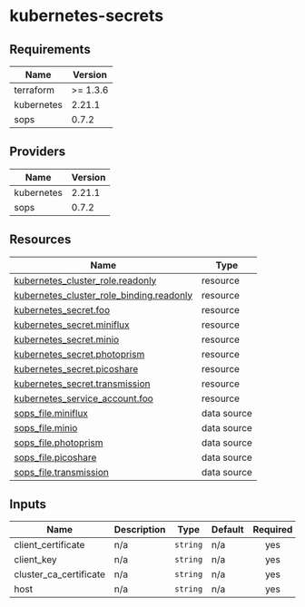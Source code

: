 # kubernetes-secrets

<!-- BEGIN_TF_DOCS -->
## Requirements

| Name | Version |
|------|---------|
| terraform | >= 1.3.6 |
| kubernetes | 2.21.1 |
| sops | 0.7.2 |

## Providers

| Name | Version |
|------|---------|
| kubernetes | 2.21.1 |
| sops | 0.7.2 |

## Resources

| Name | Type |
|------|------|
| [kubernetes_cluster_role.readonly](https://registry.terraform.io/providers/hashicorp/kubernetes/2.21.1/docs/resources/cluster_role) | resource |
| [kubernetes_cluster_role_binding.readonly](https://registry.terraform.io/providers/hashicorp/kubernetes/2.21.1/docs/resources/cluster_role_binding) | resource |
| [kubernetes_secret.foo](https://registry.terraform.io/providers/hashicorp/kubernetes/2.21.1/docs/resources/secret) | resource |
| [kubernetes_secret.miniflux](https://registry.terraform.io/providers/hashicorp/kubernetes/2.21.1/docs/resources/secret) | resource |
| [kubernetes_secret.minio](https://registry.terraform.io/providers/hashicorp/kubernetes/2.21.1/docs/resources/secret) | resource |
| [kubernetes_secret.photoprism](https://registry.terraform.io/providers/hashicorp/kubernetes/2.21.1/docs/resources/secret) | resource |
| [kubernetes_secret.picoshare](https://registry.terraform.io/providers/hashicorp/kubernetes/2.21.1/docs/resources/secret) | resource |
| [kubernetes_secret.transmission](https://registry.terraform.io/providers/hashicorp/kubernetes/2.21.1/docs/resources/secret) | resource |
| [kubernetes_service_account.foo](https://registry.terraform.io/providers/hashicorp/kubernetes/2.21.1/docs/resources/service_account) | resource |
| [sops_file.miniflux](https://registry.terraform.io/providers/carlpett/sops/0.7.2/docs/data-sources/file) | data source |
| [sops_file.minio](https://registry.terraform.io/providers/carlpett/sops/0.7.2/docs/data-sources/file) | data source |
| [sops_file.photoprism](https://registry.terraform.io/providers/carlpett/sops/0.7.2/docs/data-sources/file) | data source |
| [sops_file.picoshare](https://registry.terraform.io/providers/carlpett/sops/0.7.2/docs/data-sources/file) | data source |
| [sops_file.transmission](https://registry.terraform.io/providers/carlpett/sops/0.7.2/docs/data-sources/file) | data source |

## Inputs

| Name | Description | Type | Default | Required |
|------|-------------|------|---------|:--------:|
| client\_certificate | n/a | `string` | n/a | yes |
| client\_key | n/a | `string` | n/a | yes |
| cluster\_ca\_certificate | n/a | `string` | n/a | yes |
| host | n/a | `string` | n/a | yes |
<!-- END_TF_DOCS -->
